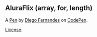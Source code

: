 AluraFlix (array, for, length)
------------------------------


A [Pen](https://codepen.io/diegofernandesfeijo/pen/WNRwyZQ) by [Diego Fernandes](https://codepen.io/diegofernandesfeijo) on [CodePen](https://codepen.io).

[License](https://codepen.io/diegofernandesfeijo/pen/WNRwyZQ/license).